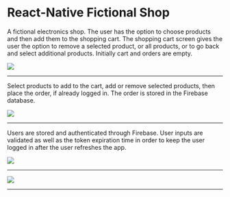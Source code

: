 <h1>React-Native Fictional Shop </h1>
A fictional electronics shop. The user has the option to choose products and then add them to the shopping cart. The shopping cart screen gives the user the option to remove a selected product, or all products, or to go back and select additional products.
Initially cart and orders are empty.

<p>
  <img  src="ios1.gif">
</p>
<hr>
  Select products to add to the cart,
  add or remove selected products,
  then place the order, if already logged in.
  The order is stored in the Firebase database.

<p >
  <img  src="ios2.gif">
</p>
<hr>

Users are stored and authenticated through Firebase. User inputs are validated as well as the token expiration time in order to keep the user logged in after the user refreshes the app.

<img  src="ios3.gif">
<hr>
<img  src="android1.gif">
<hr>
